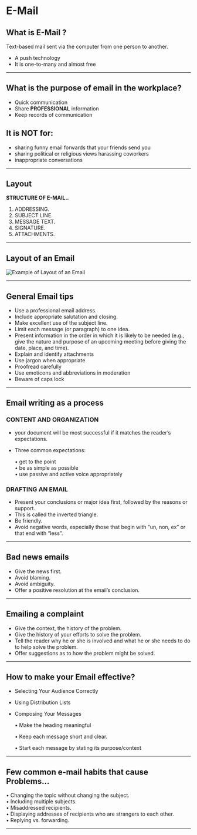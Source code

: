 # E-Mail
## What is E-Mail ?
Text-based mail sent via the computer from one person to another.
 - A push technology
 - It is one-to-many and almost free
 ---
## What is the purpose of email in the workplace?

 - Quick communication 
- Share **PROFESSIONAL** information
- Keep records of communication 
## It is NOT for:
- sharing funny email forwards that your friends send you
- sharing political or religious views
harassing coworkers
- inappropriate conversations
---
## Layout
**STRUCTURE OF E-MAIL..**
1. ADDRESSING.
 2. SUBJECT LINE.
 3. MESSAGE TEXT.
4. SIGNATURE.
 5. ATTACHMENTS. 
---
## Layout of an Email
![Example of Layout of an Email](https://i.pinimg.com/originals/54/17/ef/5417ef5b7fd94aa79687ad59d95d3b23.jpg)

---

## General Email tips
- Use a professional email address.
- Include appropriate salutation and closing.
- Make excellent use of the subject line.
- Limit each message (or paragraph) to one idea.
- Present information in the order in which it is likely to be needed (e.g., give the nature and purpose of an upcoming meeting before giving the date, place, and time).
- Explain and identify attachments
- Use jargon when appropriate
- Proofread carefully
- Use emoticons and abbreviations in moderation
- Beware of caps lock
---
## Email writing as a process
### CONTENT AND ORGANIZATION
- your document will be most successful if it matches the reader’s expectations. 
- Three common expectations:

    •	get to the point\
    •	be as simple as possible\
    •	use passive and active voice appropriately

### DRAFTING AN EMAIL
- Present your conclusions or major idea first, followed by the reasons or support.
- This is called the inverted triangle.
- Be friendly. 
- Avoid negative words, especially those that begin with “un, non, ex” or that end with “less”.
---
## Bad news emails
- Give the news first.
- Avoid blaming.
- Avoid ambiguity.
- Offer a positive resolution at the email’s conclusion.
---
## Emailing a complaint
- Give the context, the history of the problem.
- Give the history of your efforts to solve the problem.
- Tell the reader why he or she is involved and what he or she needs to do to help solve the problem.
- Offer suggestions as to how the problem might be solved.
---
## How to make your Email effective?
- Selecting Your Audience Correctly

- Using Distribution Lists

- Composing Your Messages

    • Make the heading meaningful

    • Keep each message short and clear.

    • Start each message by stating its purpose/context
---
## Few common e-mail habits that cause Problems…
•	Changing the topic without changing the subject.\
•	 Including multiple subjects.\
•	 Misaddressed recipients.\
•	 Displaying addresses of recipients who   are strangers to each other.\
•	 Replying vs. forwarding.

---
















